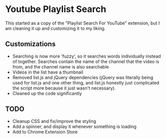 # Youtube Playlist Search

This started as a copy of the "Playlist Search For YouTube" extension, but I am
cleaning it up and customizing it to my liking.

## Customizations

- Searching is now more 'fuzzy', so it searches words individually instead of
  together.
  Searches contain the name of the channel that the video is from, and the
  channel name is also searchable
- Videos in the list have a thumbnail
- Removed list.js and jQuery dependencies (jQuery was literally being used for
  list.js and one other thing, and list.js honestly just complicated the script
  more because it just wasn't necessary).
- Cleaned up the code significantly

## TODO

* Cleanup CSS and fix/improve the styling
* Add a spinner, and display it whenever something is loading
* Add to Chrome Extension Store
